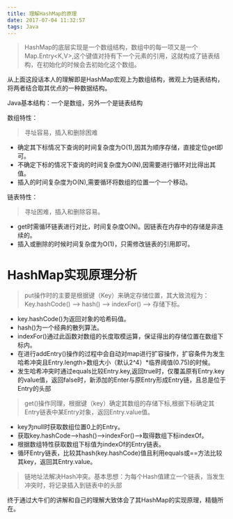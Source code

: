 ```yaml
---
title: 理解HashMap的原理
date: 2017-07-04 11:32:57
tags: Java
---
```

> HashMap的底层实现是一个数组结构，数组中的每一项又是一个Map.Entry<K,V>,这个键值对持有下一个元素的引用，这就构成了链表结构，在初始化的时候会去初始化这个数组。

从上面这段话本人的理解即是HashMap宏观上为数组结构，微观上为链表结构，将两者结合取其优点的一种数据结构。<br><!-- more -->


Java基本结构：一个是数组，另外一个是链表结构

数组特性：

> 寻址容易，插入和删除困难

* 确定其下标情况下查询的时间复杂度为O(1),因其为顺序存储，直接定位get即可。
* 不确定下标的情况下查询的时间复杂度为O(N),因需要进行循环对比得出其值。
* 插入的时间复杂度为O(N),需要循环将数组的位置一个一个移动。

链表特性：

> 寻址困难，插入和删除容易。

* get时需循环链表进行对比，时间复杂度O(N)。因链表在内存中的存储是非连续的。
* 插入或删除的时候时间复杂度为O(1)，只需修改链表的引用即可。

# HashMap实现原理分析

> put操作时的主要是根据键（Key）来确定存储位置，其大致流程为：Key.hashCode() ——> hash() ——> indexFor() ——> 存储下标。


* key.hashCode()为返回对象的哈希码值。
* hash()为一个经典的散列算法。
* indexFor()通过此函数对数组的长度取模运算，保证得出的存储位置在数组下标内。
* 在进行addEntry()操作的过程中会自动对map进行扩容操作，扩容条件为发生哈希冲突且Entry.length>数组大小（默认2^4）*临界阈值(0.75)的时候。
* 发生哈希冲突时通过equals比较Entry.key,返回true时，仅覆盖原有Entry.key的value值，返回false时，新添加的Enter与原Entry形成Entry链，且总是位于Entry的头部

> get()操作同理，根据键（key）确定其数组的存储下标,根据下标确定其Entry链表中某Entry对象，返回Entry.value值。

* key为null时获取数组位置0上的Entry。
* 获取key.hashCode——>hash()——>indexFor()——>取得数组下标indexOf。
* 根据数组特性获取数组下标值为indexOf的Entry链表。
* 循环Entry链表，比较其hash(key.hashCode)值且利用equals或==方法比较其key，返回其Entry.value。

> 链地址法解决Hash冲突。基本思想：为每个Hash值建立一个链表，当发生冲突时，将记录插入到链表中的头部

终于通过大牛们的讲解和自己的理解大致体会了其HashMap的实现原理，精髓所在。
